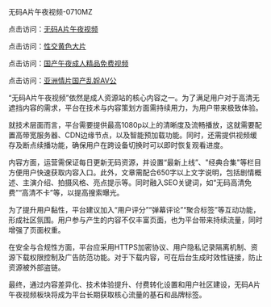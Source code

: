 无码A片午夜视频-0710MZ

点击访问：<a href="https://heiliaoll4qsx.pages.dev">无码A片午夜视频</a>

点击访问：<a href="https://heiliaowzu4ur.pages.dev">性交黄色大片</a>

点击访问：<a href="https://heiliaoxwd5i8.pages.dev">国产午夜成人精品免费视频</a>

点击访问：<a href="https://heiliaozj3tjd.pages.dev">亚洲情片国产乱婬AV公</a>

“无码A片午夜视频”依然是成人资源站的核心内容之一。为了满足用户对于高清无遮挡内容的需求，平台在技术与内容策划方面需持续用力，为用户带来极致体验。

就技术层面而言，平台需要提供最高1080p以上的清晰度及流畅播放，这就需要配置高带宽服务器、CDN边缘节点，以及智能预加载功能。同时，还需提供视频缓存及断点续播功能，确保用户在跨设备切换时可以即时恢复观看进度。

内容方面，运营需保证每日更新无码资源，并设置“最新上线”、"经典合集"等栏目方便用户快速获取内容入口。此外，文章需配合650字以上文字说明，包括剧情概述、主演介绍、拍摄风格、亮点提示等。同时融入SEO关键词，如“无码高清免费”“高清不卡”等，以提高搜索曝光。

为了提升用户黏性，平台建议加入“用户评分”“弹幕评论”“聚合标签”等互动功能，形成社区氛围。用户参与产生的内容不仅丰富页面，也为平台带来持续流量，同时增强了页面权重。

在安全与合规性方面，平台应采用HTTPS加密协议、用户隐私记录隔离机制、资源下载权限控制及广告防范功能。对于下载内容，可在后台生成时效性链接，防止资源被外部盗链。

最终，通过内容差异化、技术体验提升、付费转化设置和用户社区建设，无码A片午夜视频板块将成为平台长期获取核心流量的基石和品牌标签。

<span style="display:none;">[Canonical link]( )</span>
